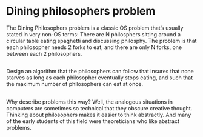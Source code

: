 # Dining philosophers problem
The Dining Philosophers problem is a classic OS problem that’s usually stated in very non-OS terms:
There are N philosphers sitting around a circular table eating spaghetti and discussing philosphy.
The problem is that each philosopher needs 2 forks to eat, and there are only N forks, one
between each 2 philosophers. 
##
Design an algorithm that the philosophers can follow that
insures that none starves as long as each philosopher eventually stops eating, and such that the
maximum number of philosophers can eat at once.
##
Why describe problems this way? Well, the analogous situations in computers are sometimes so
technical that they obscure creative thought. Thinking about philosophers makes it easier to think
abstractly. And many of the early students of this field were theoreticians who like abstract problems.
